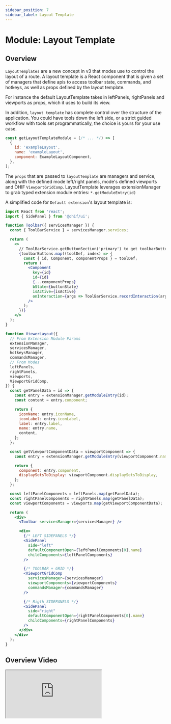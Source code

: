 ```yaml
---
sidebar_position: 7
sidebar_label: Layout Template
---
```


# Module: Layout Template

## Overview

`LayoutTemplates` are a new concept in v3 that modes use to control the layout
of a route. A layout template is a React component that is given a set of
managers that define apis to access toolbar state, commands, and hotkeys, as
well as props defined by the layout template.

For instance the default LayoutTemplate takes in leftPanels, rightPanels and
viewports as props, which it uses to build its view.

In addition, `layout template` has complete control over the structure of the
application. You could have tools down the left side, or a strict guided
workflow with tools set programmatically, the choice is yours for your use case.

```jsx
const getLayoutTemplateModule = (/* ... */) => [
  {
    id: 'exampleLayout',
    name: 'exampleLayout',
    component: ExampleLayoutComponent,
  },
];
```

The `props` that are passed to `layoutTemplate` are managers and service, along
with the defined mode left/right panels, mode's defined viewports and OHIF
`ViewportGridComp`. LayoutTemplate leverages extensionManager to grab typed
extension module entries: `*.getModuleEntry(id)`

A simplified code for `Default extension`'s layout template is:

```jsx title="extensions/default/src/ViewerLayout/index.jsx"
import React from 'react';
import { SidePanel } from '@ohif/ui';

function Toolbar({ servicesManager }) {
  const { ToolBarService } = servicesManager.services;

  return (
    <>
      // ToolBarService.getButtonSection('primary') to get toolbarButtons
      {toolbarButtons.map((toolDef, index) => {
        const { id, Component, componentProps } = toolDef;
        return (
          <Component
            key={id}
            id={id}
            {...componentProps}
            bState={buttonState}
            isActive={isActive}
            onInteraction={args => ToolBarService.recordInteraction(args)}
          />
        );
      })}
    </>
  );
}

function ViewerLayout({
  // From Extension Module Params
  extensionManager,
  servicesManager,
  hotkeysManager,
  commandsManager,
  // From Modes
  leftPanels,
  rightPanels,
  viewports,
  ViewportGridComp,
}) {
  const getPanelData = id => {
    const entry = extensionManager.getModuleEntry(id);
    const content = entry.component;

    return {
      iconName: entry.iconName,
      iconLabel: entry.iconLabel,
      label: entry.label,
      name: entry.name,
      content,
    };
  };

  const getViewportComponentData = viewportComponent => {
    const entry = extensionManager.getModuleEntry(viewportComponent.namespace);

    return {
      component: entry.component,
      displaySetsToDisplay: viewportComponent.displaySetsToDisplay,
    };
  };

  const leftPanelComponents = leftPanels.map(getPanelData);
  const rightPanelComponents = rightPanels.map(getPanelData);
  const viewportComponents = viewports.map(getViewportComponentData);

  return (
    <div>
      <Toolbar servicesManager={servicesManager} />

      <div>
        {/* LEFT SIDEPANELS */}
        <SidePanel
          side="left"
          defaultComponentOpen={leftPanelComponents[0].name}
          childComponents={leftPanelComponents}
        />

        {/* TOOLBAR + GRID */}
        <ViewportGridComp
          servicesManager={servicesManager}
          viewportComponents={viewportComponents}
          commandsManager={commandsManager}
        />

        {/* Rigth SIDEPANELS */}
        <SidePanel
          side="right"
          defaultComponentOpen={rightPanelComponents[0].name}
          childComponents={rightPanelComponents}
        />
      </div>
    </div>
  );
}
```

## Overview Video

<div style={{padding:"56.25% 0 0 0", position:"relative"}}>
    <iframe src="https://player.vimeo.com/video/545993263?badge=0&amp;autopause=0&amp;player_id=0&amp;app_id=58479" allow="autoplay; fullscreen; picture-in-picture" allowFullScreen style= {{ position:"absolute",top:0,left:0,width:"100%",height:"100%"}} title="measurement-report"></iframe>
</div>
